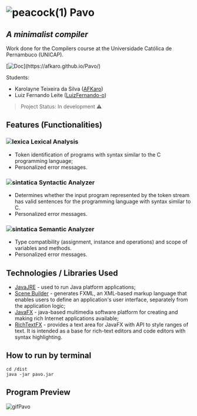 # ![peacock(1)](https://user-images.githubusercontent.com/58193125/111029765-30858580-83dd-11eb-8626-ee9465888424.png) Pavo 
## _A minimalist compiler_
Work done for the Compilers course at the Universidade Católica de Pernambuco (UNICAP).

[![Doc](https://img.shields.io/static/v1?label=Documentation&message=1.0.0&color=blue&style=for-the-badge")](https://afkaro.github.io/Pavo/)

Students:
- Karolayne Teixeira da Silva ([AFKaro](https://github.com/AFKaro))
- Luiz Fernando Leite ([LuizFernando-o](https://github.com/LuizFernando-o))

> Project Status: In development :warning:

## Features (Functionalities)
### ![lexica](https://user-images.githubusercontent.com/70172712/120956577-3663dc00-c72a-11eb-99fa-70c4e3b59a0c.png) Lexical Analysis 
- Token identification of programs with syntax similar to the C programming language;
- Personalized error messages.
### ![sintatica](https://user-images.githubusercontent.com/70172712/120956626-5398aa80-c72a-11eb-8442-8a1aa082bcf9.png) Syntactic Analyzer
- Determines whether the input program represented by the token stream has valid sentences for the programming language with syntax similar to C.
- Personalized error messages.
### ![sintatica](https://user-images.githubusercontent.com/70172712/120956626-5398aa80-c72a-11eb-8442-8a1aa082bcf9.png) Semantic Analyzer
- Type compatibility (assignment, instance and operations) and scope of variables and methods.
- Personalized error messages.

## Technologies / Libraries Used 

- [JavaJRE] - used to run Java platform applications; 
- [Scene Builder] - generates FXML, an XML-based markup language that enables users to define an application's user interface, separately from the application logic;
- [JavaFX] - java-based multimedia software platform for creating and making rich Internet applications available;
- [RichTextFX] - provides a text area for JavaFX with API to style ranges of text. It is intended as a base for rich-text editors and code editors with syntax highlighting.

## How to run by terminal 
```
cd /dist
java -jar pavo.jar
```

## Program Preview
![gifPavo](https://user-images.githubusercontent.com/70172712/120958221-a031b500-c72d-11eb-878e-dc2083f84df7.gif)

[//]: # (These are reference links used in the body of this note and get stripped out when the markdown processor does its job. There is no need to format nicely because it shouldn't be seen. Thanks SO - http://stackoverflow.com/questions/4823468/store-comments-in-markdown-syntax)

   [JavaJRE]: <https://www.java.com/pt-BR/download/manual.jsp>
   [Scene Builder]: <https://gluonhq.com/products/scene-builder/>
   [JavaFX]: <https://openjfx.io/>
   [RichTextFX]: <https://github.com/FXMisc/RichTextFX>

